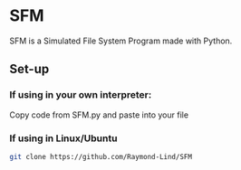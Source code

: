 # SFM
SFM is a Simulated File System Program made with Python.

## Set-up
### If using in your own interpreter:
Copy code from SFM.py and paste into your file

### If using in Linux/Ubuntu

```bash
git clone https://github.com/Raymond-Lind/SFM
```




